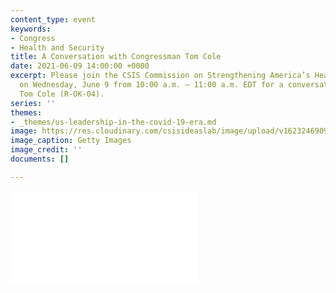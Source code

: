 ```yaml
---
content_type: event
keywords:
- Congress
- Health and Security
title: A Conversation with Congressman Tom Cole
date: 2021-06-09 14:00:00 +0000
excerpt: Please join the CSIS Commission on Strengthening America’s Health Security
  on Wednesday, June 9 from 10:00 a.m. – 11:00 a.m. EDT for a conversation with Congressman
  Tom Cole (R-OK-04).
series: ''
themes:
- _themes/us-leadership-in-the-covid-19-era.md
image: https://res.cloudinary.com/csisideaslab/image/upload/v1623246909/health-commission/GettyImages-1189255904_ghspvm.jpg
image_caption: Getty Images
image_credit: ''
documents: []

---
```

<div class="video-wrapper post-feature-video"> <iframe allow="autoplay; encrypted-media" allowfullscreen="" frameborder="0" title="" src="[https://www.youtube.com/embed/Ae4BNim15eA]()" title="></iframe></div>

**On June 9, 2021,** the [CSIS Commission on Strengthening America’s Health Security](https://healthsecurity.csis.org/) hosted a conversation with **Congressman Tom Cole** (R-OK-04), Member of the CSIS Commission on Strengthening America’s Health Security, Ranking Member of the Appropriations Subcommittee on Labor, Health and Human Services, Education and Related Agencies, and Member of the Appropriations Defense Subcommittee. **_J. Stephen Morrison_**_,_ Senior Vice President and Director of the CSIS Global Health Policy Center, joined with the Congressman in a discussion of timely health-security issues:

How should we assess progress in the national vaccination campaign? What should Americans expect heading into the fall? Has emergency funding for pandemic response succeeded in strengthening America’s public health capacities? The Biden administration’s FY 2022 budget includes $1 billion for global health security—how can this be best applied? During a time of national renewal, what are the most promising avenues for generating bipartisan cooperation in Congress?

_This event is made possible by the generous support of the Bill & Melinda Gates Foundation._